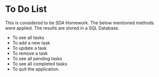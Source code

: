 # To Do List

This is considered to be SDA Homework. The below mentioned methods were applied. The results are stored in a SQL Database. 

* To see all tasks
* To add a new task
* To update a task
* To remove a task
* To see all pending tasks
* To see all completed tasks
* To quit the application.
